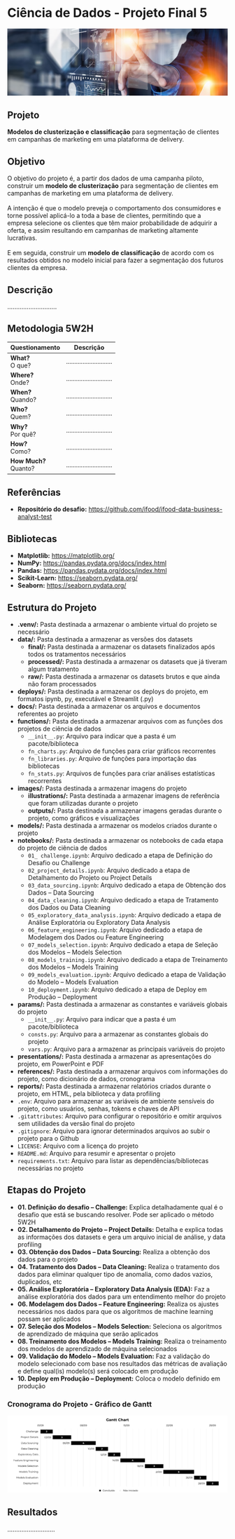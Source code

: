 # Ciência de Dados - Projeto Final 5

![Wallpaper](images/illustrations/wallpaper.png)

## Projeto
**Modelos de clusterização e classificação** para segmentação de clientes em campanhas de marketing em uma plataforma de delivery.


## Objetivo
O objetivo do projeto é, a partir dos dados de uma campanha piloto, construir um **modelo de clusterização** para segmentação de clientes em campanhas de marketing em uma plataforma de delivery. <br><br>
A intenção é que o modelo preveja o comportamento dos consumidores e torne possível aplicá-lo a toda a base de clientes, permitindo que a empresa selecione os clientes que têm maior probabilidade de adquirir a oferta, e assim resultando em campanhas de marketing altamente lucrativas. <br><br>
E em seguida, construir um **modelo de classificação** de acordo com os resultados obtidos no modelo inicial para fazer a segmentação dos futuros clientes da empresa.


## Descrição
............................


## Metodologia 5W2H
|**Questionamento** |**Descrição**|
|---------|-------|
|**What?**<br>O que? | ............................|
|**Where?**<br>Onde? |............................|
|**When?**<br>Quando? | ............................|
|**Who?**<br>Quem? | ............................|
|**Why?**<br>Por quê? | ............................|
|**How?**<br>Como? | ............................|
|**How Much?**<br>Quanto? | ............................|


## Referências
- **Repositório do desafio:** https://github.com/ifood/ifood-data-business-analyst-test


## Bibliotecas
- **Matplotlib:** https://matplotlib.org/
- **NumPy:** https://pandas.pydata.org/docs/index.html
- **Pandas:** https://pandas.pydata.org/docs/index.html
- **Scikit-Learn:** https://seaborn.pydata.org/
- **Seaborn:** https://seaborn.pydata.org/


## Estrutura do Projeto
- **.venv/:** Pasta destinada a armazenar o ambiente virtual do projeto se necessário
- **data/:** Pasta destinada a armazenar as versões dos datasets
    - **final/:** Pasta destinada a armazenar os datasets finalizados após todos os tratamentos necessários
    - **processed/:** Pasta destinada a armazenar os datasets que já tiveram algum tratamento
    - **raw/:** Pasta destinada a armazenar os datasets brutos e que ainda não foram processados
- **deploys/:** Pasta destinada a armazenar os deploys do projeto, em formatos ipynb, py, executável e Streamlit (.py)
- **docs/:** Pasta destinada a armazenar os arquivos e documentos referentes ao projeto
- **functions/:** Pasta destinada a armazenar arquivos com as funções dos projetos de ciência de dados
    - `__init__.py`: Arquivo para indicar que a pasta é um pacote/biblioteca
    - `fn_charts.py`: Arquivo de funções para criar gráficos recorrentes
    - `fn_libraries.py`: Arquivo de funções para importação das bibliotecas
    - `fn_stats.py`: Arquivos de funções para criar análises estatísticas recorrentes
- **images/:** Pasta destinada a armazenar imagens do projeto
    - **illustrations/:** Pasta destinada a armazenar imagens de referência que foram utilizadas durante o projeto
    - **outputs/:** Pasta destinada a armazenar imagens geradas durante o projeto, como gráficos e visualizações
- **models/:** Pasta destinada a armazenar os modelos criados durante o projeto
- **notebooks/:** Pasta destinada a armazenar os notebooks de cada etapa do projeto de ciência de dados
    - `01_ challenge.ipynb`: Arquivo dedicado a etapa de Definição do Desafio ou Challenge
    - `02_project_details.ipynb`: Arquivo dedicado a etapa de Detalhamento do Projeto ou Project Details
    - `03_data_sourcing.ipynb`: Arquivo dedicado a etapa de Obtenção dos Dados – Data Sourcing
    - `04_data_cleaning.ipynb`: Arquivo dedicado a etapa de Tratamento dos Dados ou Data Cleaning
    - `05_exploratory_data_analysis.ipynb`: Arquivo dedicado a etapa de Análise Exploratória ou Exploratory Data Analysis 
    - `06_feature_engineering.ipynb`: Arquivo dedicado a etapa de Modelagem dos Dados ou Feature Engineering
    - `07_models_selection.ipynb`: Arquivo dedicado a etapa de Seleção dos Modelos – Models Selection
    - `08_models_training.ipynb`: Arquivo dedicado a etapa de Treinamento dos Modelos – Models Training
    - `09_models_evaluation.ipynb`: Arquivo dedicado a etapa de Validação do Modelo – Models Evaluation
    - `10_deployment.ipynb`: Arquivo dedicado a etapa de Deploy em Produção – Deployment
- **params/:** Pasta destinada a armazenar as constantes e variáveis globais do projeto
    - `__init__.py`: Arquivo para indicar que a pasta é um pacote/biblioteca
    - `consts.py`: Arquivo para a armazenar as constantes globais do projeto
    - `vars.py`: Arquivo para a armazenar as principais variáveis do projeto
- **presentations/:** Pasta destinada a armazenar as apresentações do projeto, em PowerPoint e PDF
- **references/:** Pasta destinada a armazenar arquivos com informações do projeto, como dicionário de dados, cronograma
- **reports/:** Pasta destinada a armazenar relatórios criados durante o projeto, em HTML, pela biblioteca y data profiling
- `.env`: Arquivo para armazenar as variáveis de ambiente sensíveis do projeto, como usuários, senhas, tokens e chaves de API
- `.gitattributes`: Arquivo para configurar o repositório e omitir arquivos sem utilidades da versão final do projeto
- `.gitignore`: Arquivo para ignorar determinados arquivos ao subir o projeto para o Github
- `LICENSE`: Arquivo com a licença do projeto
- `README.md`: Arquivo para resumir e apresentar o projeto
- `requirements.txt`: Arquivo para listar as dependências/bibliotecas necessárias no projeto


## Etapas do Projeto
- **01. Definição do desafio – Challenge:** Explica detalhadamente qual é o desafio que está se buscando resolver. Pode ser aplicado o método 5W2H
- **02. Detalhamento do Projeto – Project Details:** Detalha e explica todas as informações dos datasets e gera um arquivo inicial de análise, y data profiling
- **03. Obtenção dos Dados – Data Sourcing:** Realiza a obtenção dos dados para o projeto
- **04. Tratamento dos Dados – Data Cleaning:** Realiza o tratamento dos dados para eliminar qualquer tipo de anomalia, como dados vazios, duplicados, etc
- **05. Análise Exploratória – Exploratory Data Analysis (EDA):** Faz a análise exploratória dos dados para um entendimento melhor do projeto
- **06. Modelagem dos Dados – Feature Engineering:** Realiza os ajustes necessários nos dados para que os algoritmos de machine learning possam ser aplicados
- **07. Seleção dos Modelos – Models Selection:** Seleciona os algoritmos de aprendizado de máquina que serão aplicados
- **08. Treinamento dos Modelos – Models Training:** Realiza o treinamento dos modelos de aprendizado de máquina selecionados
- **09. Validação do Modelo – Models Evaluation:** Faz a validação do modelo selecionado com base nos resultados das métricas de avaliação e define qual(is) modelo(s) será colocado em produção
- **10. Deploy em Produção – Deployment:** Coloca o modelo definido em produção


### Cronograma do Projeto - Gráfico de Gantt

![Schedule](images/outputs/schedule.png)


## Resultados
...........................